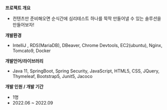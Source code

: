 **프로젝트 개요**

- 컨텐츠만 준비해오면 순식간에 심리테스트 하나를 뚝딱 만들어낼 수 있는 솔루션을 만들어보자!

**개발환경**

- IntelliJ , RDS(MariaDB), DBeaver, Chrome Devtools, EC2(ubuntu), Nginx, Tomcato9, Docker

**개발언어/라이브러리**

- Java 11, SpringBoot, Spring Security, JavaScript, HTML5, CSS, JQuery, Thymeleaf, Bootstrap5, Junit5, Jacoco

**개발 인원 / 개발 기간**

- 1명
- 2022.06 ~ 2022.09

